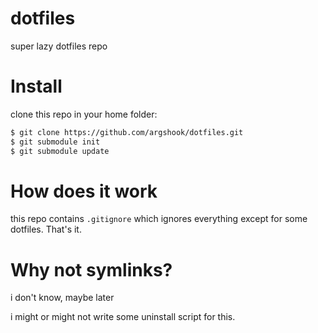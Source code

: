 # dotfiles

super lazy dotfiles repo

# Install

clone this repo in your home folder:

```zsh
$ git clone https://github.com/argshook/dotfiles.git
$ git submodule init
$ git submodule update
```

# How does it work

this repo contains `.gitignore` which ignores everything except for some dotfiles. That's it.

# Why not symlinks?

i don't know, maybe later

i might or might not write some uninstall script for this.


